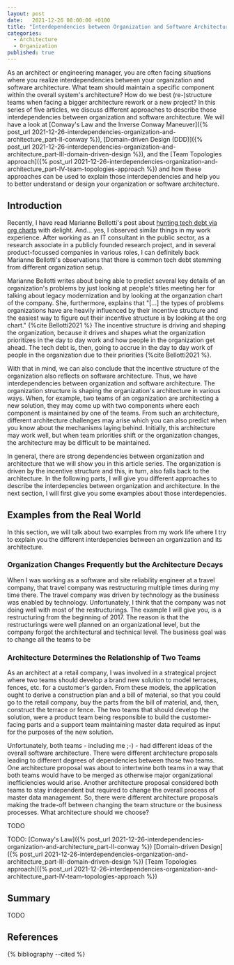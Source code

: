 ```yaml
---
layout: post
date:   2021-12-26 08:00:00 +0100
title: "Interdependencies between Organization and Software Architecture - Overview"
categories:
  - Architecture
  - Organization
published: true
---
```

As an architect or engineering manager, you are often facing situations where you realize interdependencies between your organization and software architecture.
What team should maintain a specific component within the overall system's architecture?
How do we best (re-)structure teams when facing a bigger architecture rework or a new project?
In this series of five articles, we discuss different approaches to describe those interdependencies between organization and software architecture.
We will have a look at [Conway's Law and the Inverse Conway Maneuver]({% post_url 2021-12-26-interdependencies-organization-and-architecture_part-II-conway %}), [Domain-driven Design (DDD)]({% post_url 2021-12-26-interdependencies-organization-and-architecture_part-III-domain-driven-design %}), and the [Team Topologies approach]({% post_url 2021-12-26-interdependencies-organization-and-architecture_part-IV-team-topologies-approach %}) and how these approaches can be used to explain those interdependencies and help you to better understand or design your organization or software architecture.

## Introduction

Recently, I have read Marianne Bellotti's post about [hunting tech debt via org charts](https://bellmar.medium.com/hunting-tech-debt-via-org-charts-92df0b253145) with delight.
And... yes, I observed similar things in my work experience.
After working as an IT consultant in the public sector, as a research associate in a publicly founded research project, and in several product-focussed companies in various roles, I can definitely back Marianne Bellotti's observations that there is common tech debt stemming from different organization setup.

Marianne Bellotti writes about being able to predict several key details of an organization's problems by just looking at people's titles meeting her for talking about legacy modernization and by looking at the organzation chart of the company.
She, furthermore, explains that "[...] the types of problems organizations have are heavily influenced by their incentive structure and the easiest way to figure out their incentive structure is by looking at the org chart." {%cite Bellotti2021 %}
The incentive structure is driving and shaping the organization, because it drives and shapes what the organization prioritizes in the day to day work and how people in the organization get ahead.
The tech debt is, then, going to accrue in the day to day work of people in the organization due to their priorities {%cite Bellotti2021 %}.

With that in mind, we can also conclude that the incentive structure of the organization also reflects on software architecture.
Thus, we have interdependencies between organization and software architecture.
The organization structure is shaping the organization's architecture in various ways.
When, for example, two teams of an organization are architecting a new solution, they may come up with two components where each component is maintained by one of the teams.
From such an architecture, different architecture challenges may arise which you can also predict when you know about the mechanisms laying behind.
Initially, this architecture may work well, but when team priorities shift or the organization changes, the architecture may be difficult to be maintained.

In general, there are strong dependencies between organization and architecture that we will show you in this article series.
The organization is driven by the incentive structure and this, in turn, also falls back to the architecture.
In the following parts, I will give you different approaches to describe the interdepencies between organization and architecture.
In the next section, I will first give you some examples about those interdepencies.

## Examples from the Real World

In this section, we will talk about two examples from my work life where I try to explain you the different interdepencies between an organization and its architecture.

### Organization Changes Frequently but the Architecture Decays

When I was working as a software and site reliability engineer at a travel company, that travel company was restructuring multiple times during my time there.
The travel company was driven by technology as the business was enabled by technology.
Unfortunately, I think that the company was not doing well with most of the restructurings.
The example I will give you, is a restructuring from the beginning of 2017.
The reason is that the restructurings were well planned on an organizational level, but the company forgot the architectural and technical level.
The business goal was to change all the teams to be 

### Architecture Determines the Relationship of Two Teams

As an architect at a retail company, I was involved in a strategical project where two teams should develop a brand new solution to model terraces, fences, etc. for a customer's garden.
From these models, the application ought to derive a construction plan and a bill of material, so that you could go to the retail company, buy the parts from the bill of material, and, then, construct the terrace or fence.
The two teams that should develop the solution, were a product team being responsible to build the customer-facing parts and a support team maintaining master data required as input for the purposes of the new solution.

Unfortunately, both teams - including me ;-) - had different ideas of the overall software architecture.
There were different architecture proposals leading to different degrees of dependencies between those two teams.
One architecture proposal was about to intertwine both teams in a way that both teams would have to be merged as otherwise major organizational inefficiencies would arise.
Another architecture proposal considered both teams to stay independent but required to change the overall process of master data management.
So, there were different architecture proposals making the trade-off between changing the team structure or the business processes.
What architecture should we choose?

TODO

TODO:
[Conway's Law]({% post_url 2021-12-26-interdependencies-organization-and-architecture_part-II-conway %})
[Domain-driven Design]({% post_url 2021-12-26-interdependencies-organization-and-architecture_part-III-domain-driven-design %})
[Team Topologies approach]({% post_url 2021-12-26-interdependencies-organization-and-architecture_part-IV-team-topologies-approach %})

## Summary

TODO

## References

{% bibliography --cited %}
